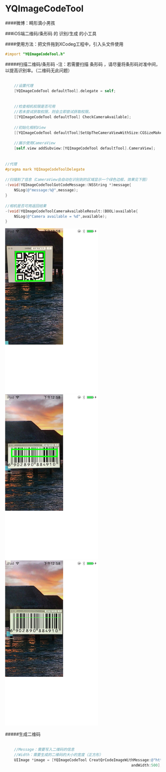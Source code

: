 # YQImageCodeTool
####微博：畸形滴小男孩

###iOS端二维码/条形码 的 识别/生成 的小工具


####使用方法：把文件拖到XCodeg工程中，引入头文件使用
```Objective-C
#import "YQImageCodeTool.h"
```
#####扫描二维码/条形码
-注：若需要扫描 条形码 ，请尽量将条形码对准中间，以提高识别率。（二维码无此问题）
```Objective-C
	
	//设置代理
    [YQImageCodeTool defaultTool].delegate = self;


	//检查相机权限是否可用
    //若未尝试获取权限，则会立即尝试获取权限。
    [[YQImageCodeTool defaultTool] CheckCameraAvailable];

    //初始化相机View
    [[YQImageCodeTool defaultTool]SetUpTheCameraViewWithSize:CGSizeMake(200, 400)];
    
    //展示使用CameraView
    [self.view addSubview:[YQImageCodeTool defaultTool].CameraView];


//代理
#pragma mark YQImageCodeToolDelegate

//扫描到了信息（CameraView会自动在识别到的区域显示一个绿色边框，效果见下图）
-(void)YQImageCodeToolGotCodeMessage:(NSString *)message{
    NSLog(@"message:%@",message);
}

//相机是否可用返回结果
-(void)YQImageCodeToolCameraAvailableResult:(BOOL)available{
    NSLog(@"Camera available = %d",available);
}
```
![image](https://github.com/976431yang/YQImageCodeTool/blob/master/DEMO/screenshot/screenShot1.PNG)
![image](https://github.com/976431yang/YQImageCodeTool/blob/master/DEMO/screenshot/screenShot2.PNG)
![image](https://github.com/976431yang/YQImageCodeTool/blob/master/DEMO/screenshot/screenShot3.PNG)

#####生成二维码
```Objective-C
	
	//Message：需要写入二维码的信息
	//Width：需要生成的二维码的大小的宽度（正方形）
	UIImage *image = [YQImageCodeTool CreatQrCodeImageWithMessage:@"http://www.baidu.com"
                                                         andWidth:500];

```

